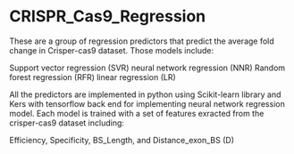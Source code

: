 # CRISPR_Cas9_Regression

These are a group of regression predictors that predict the average fold change in Crisper-cas9 dataset. Those models include:

Support vector regression (SVR)
neural network regression (NNR) 
Random forest regression (RFR)
linear regression (LR)

All the predictors are implemented in python using Scikit-learn library and Kers with tensorflow back end for implementing neural network regression model. Each model is trained
with a set of features exracted from the crisper-cas9 dataset including:

Efficiency, Specificity, BS_Length, and Distance_exon_BS (D)


